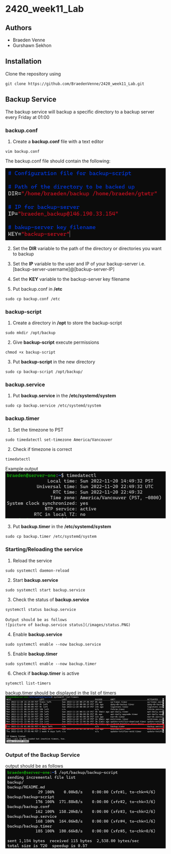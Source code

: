 # 2420_week11_Lab

## Authors
  - Braeden Venne
  - Gurshawn Sekhon

## Installation
Clone the repository using

    git clone https://github.com/BraedenVenne/2420_week11_Lab.git

## Backup Service

The backup service will backup a specific directory to a backup server every Friday at 01:00

### backup.conf
  1. Create a **backup.conf** file with a text editor
  
    vim backup.conf
 
  The backup.conf file should contain the following:

  ![picture of backup.conf](/images/backup-conf.PNG)

  2. Set the **DIR** variable to the path of the directory or directories you want to backup

  3. Set the **IP** variable to the user and IP of your backup-server 
  i.e. [backup-server-username]@[backup-server-IP]

  4. Set the **KEY** variable to the backup-server key filename
  
  5. Put backup.conf in **/etc**

    sudo cp backup.conf /etc

  ### backup-script
  1. Create a directory in **/opt** to store the backup-script
  
    sudo mkdir /opt/backup
  
  2. Give **backup-script** execute permissions

    chmod +x backup-script

  3. Put **backup-script** in the new directory  
    
    sudo cp backup-script /opt/backup/

  ### backup.service
  1. Put **backup.service** in the **/etc/systemd/system**

    sudo cp backup.service /etc/systemd/system
 
  ### backup.timer 
  1. Set the timezone to PST
    
    sudo timedatectl set-timezone America/Vancouver

  2. Check if timezone is correct
    
    timedatectl
   
   Example output
   ![picture of current timezone](/images/timezone.PNG)

  3. Put **backup.timer** in the **/etc/systemd/system**

    sudo cp backup.timer /etc/systemd/system

  ### Starting/Reloading the service
  1. Reload the service

    sudo systemctl daemon-reload

  2. Start **backup.service**

    sudo systemctl start backup.service

  3. Check the status of **backup.service**
  
    systemctl status backup.service
    
    Output should be as follows
    ![picture of backup.service status](/images/status.PNG)

  4. Enable **backup.service**

    sudo systemctl enable --now backup.service
    
  5. Enable **backup.timer** 
    
    sudo systemctl enable --now backup.timer

  6. Check if **backup.timer** is active 

    sytemctl list-timers

  backup.timer should be displayed in the list of timers
  ![picture of active timers](/images/checktimer.png)
  
  ### Output of the Backup Service
  output should be as follows
  ![picture of the output](/images/output.PNG)
